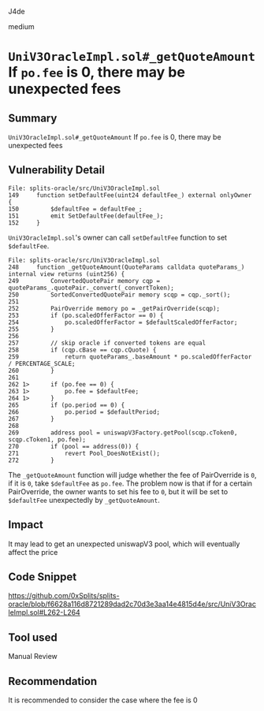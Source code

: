 J4de

medium

# `UniV3OracleImpl.sol#_getQuoteAmount` If `po.fee` is 0, there may be unexpected fees

## Summary

`UniV3OracleImpl.sol#_getQuoteAmount` If `po.fee` is 0, there may be unexpected fees

## Vulnerability Detail

```solidity
File: splits-oracle/src/UniV3OracleImpl.sol
149     function setDefaultFee(uint24 defaultFee_) external onlyOwner {
150         $defaultFee = defaultFee_;
151         emit SetDefaultFee(defaultFee_);
152     }
```

`UniV3OracleImpl.sol`'s owner can call `setDefaultFee` function to set `$defaultFee`.

```solidity
File: splits-oracle/src/UniV3OracleImpl.sol
248     function _getQuoteAmount(QuoteParams calldata quoteParams_) internal view returns (uint256) {
249         ConvertedQuotePair memory cqp = quoteParams_.quotePair._convert(_convertToken);
250         SortedConvertedQuotePair memory scqp = cqp._sort();
251
252         PairOverride memory po = _getPairOverride(scqp);
253         if (po.scaledOfferFactor == 0) {
254             po.scaledOfferFactor = $defaultScaledOfferFactor;
255         }
256
257         // skip oracle if converted tokens are equal
258         if (cqp.cBase == cqp.cQuote) {
259             return quoteParams_.baseAmount * po.scaledOfferFactor / PERCENTAGE_SCALE;
260         }
261
262 1>      if (po.fee == 0) {
263 1>          po.fee = $defaultFee;
264 1>      }
265         if (po.period == 0) {
266             po.period = $defaultPeriod;
267         }
268
269         address pool = uniswapV3Factory.getPool(scqp.cToken0, scqp.cToken1, po.fee);
270         if (pool == address(0)) {
271             revert Pool_DoesNotExist();
272         }
```

The `_getQuoteAmount` function will judge whether the fee of PairOverride is `0`, if it is `0`, take `$defaultFee` as `po.fee`. The problem now is that if for a certain PairOverride, the owner wants to set his fee to `0`, but it will be set to `$defaultFee` unexpectedly by `_getQuoteAmount`.

## Impact

It may lead to get an unexpected uniswapV3 pool, which will eventually affect the price

## Code Snippet

https://github.com/0xSplits/splits-oracle/blob/f6628a116d8721289dad2c70d3e3aa14e4815d4e/src/UniV3OracleImpl.sol#L262-L264

## Tool used

Manual Review

## Recommendation

It is recommended to consider the case where the fee is 0